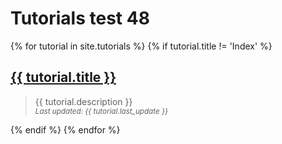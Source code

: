 ---
---
# Tutorials test 48

{% for tutorial in site.tutorials %}
  {% if tutorial.title != 'Index' %}
    <div>
      <h2>
        <a href="{{ tutorial.url }}">{{ tutorial.title }}</a>
      </h2>
    </div>
    <blockquote>
      <div>
        {{ tutorial.description }}
      </div>
      <div>
        <small>
          <i>Last updated: {{ tutorial.last_update }}</i>
        </small>
      </div>
    </blockquote>
  {% endif %}
{% endfor %}
